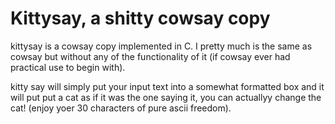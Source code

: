 # Kittysay, a shitty cowsay copy

kittysay is a cowsay copy implemented in C. I pretty much is the same as cowsay but without any
of the functionality of it (if cowsay ever had practical use to begin with).

kitty say will simply put your input text into a somewhat formatted box and it will put 
put a cat as if it was the one saying it, you can actuallyy change the cat! (enjoy yoer 30 characters
of pure ascii freedom).
